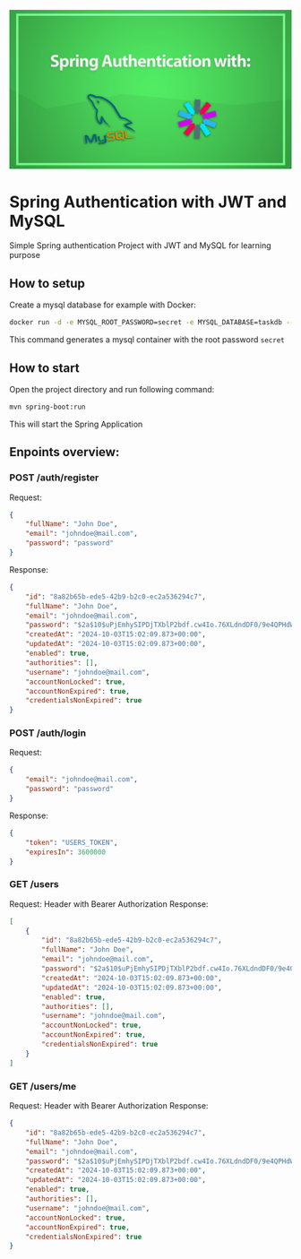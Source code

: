 ![](./banner.png)
# Spring Authentication with JWT and MySQL
Simple Spring authentication Project with JWT and MySQL for learning purpose

## How to setup
Create a mysql database for example with Docker:
```bash
docker run -d -e MYSQL_ROOT_PASSWORD=secret -e MYSQL_DATABASE=taskdb --name mysqldb -p 3307:3306 mysql:8.0
```
This command generates a mysql container with the root password `secret`

## How to start
Open the project directory and run following command:
```bash
mvn spring-boot:run
```
This will start the Spring Application

## Enpoints overview:
### POST /auth/register
Request:
```json
{
    "fullName": "John Doe",
    "email": "johndoe@mail.com",
    "password": "password"
}
```
Response:
```json
{
    "id": "8a82b65b-ede5-42b9-b2c0-ec2a536294c7",
    "fullName": "John Doe",
    "email": "johndoe@mail.com",
    "password": "$2a$10$uPjEmhySIPDjTXblP2bdf.cw4Io.76XLdndDF0/9e4QPHdWWUfcc6",
    "createdAt": "2024-10-03T15:02:09.873+00:00",
    "updatedAt": "2024-10-03T15:02:09.873+00:00",
    "enabled": true,
    "authorities": [],
    "username": "johndoe@mail.com",
    "accountNonLocked": true,
    "accountNonExpired": true,
    "credentialsNonExpired": true
}
```

### POST /auth/login
Request:
```json
{
    "email": "johndoe@mail.com",
    "password": "password"
}
```
Response:
```json
{
    "token": "USERS_TOKEN",
    "expiresIn": 3600000
}
```

### GET /users
Request: Header with Bearer Authorization
Response:
```json
[
    {
        "id": "8a82b65b-ede5-42b9-b2c0-ec2a536294c7",
        "fullName": "John Doe",
        "email": "johndoe@mail.com",
        "password": "$2a$10$uPjEmhySIPDjTXblP2bdf.cw4Io.76XLdndDF0/9e4QPHdWWUfcc6",
        "createdAt": "2024-10-03T15:02:09.873+00:00",
        "updatedAt": "2024-10-03T15:02:09.873+00:00",
        "enabled": true,
        "authorities": [],
        "username": "johndoe@mail.com",
        "accountNonLocked": true,
        "accountNonExpired": true,
        "credentialsNonExpired": true
    }
]
```

### GET /users/me
Request: Header with Bearer Authorization
Response:
```json
{
    "id": "8a82b65b-ede5-42b9-b2c0-ec2a536294c7",
    "fullName": "John Doe",
    "email": "johndoe@mail.com",
    "password": "$2a$10$uPjEmhySIPDjTXblP2bdf.cw4Io.76XLdndDF0/9e4QPHdWWUfcc6",
    "createdAt": "2024-10-03T15:02:09.873+00:00",
    "updatedAt": "2024-10-03T15:02:09.873+00:00",
    "enabled": true,
    "authorities": [],
    "username": "johndoe@mail.com",
    "accountNonLocked": true,
    "accountNonExpired": true,
    "credentialsNonExpired": true
}
```